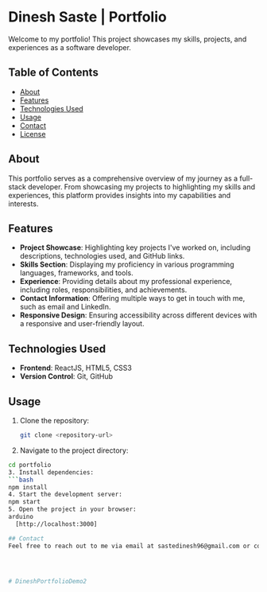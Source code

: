 # Dinesh Saste | Portfolio

Welcome to my portfolio! This project showcases my skills, projects, and experiences as a software developer.

## Table of Contents

- [About](#about)
- [Features](#features)
- [Technologies Used](#technologies-used)
- [Usage](#usage)
- [Contact](#contact)
- [License](#license)

## About

This portfolio serves as a comprehensive overview of my journey as a full-stack developer. From showcasing my projects to highlighting my skills and experiences, this platform provides insights into my capabilities and interests.

## Features

- **Project Showcase**: Highlighting key projects I've worked on, including descriptions, technologies used, and GitHub links.
- **Skills Section**: Displaying my proficiency in various programming languages, frameworks, and tools.
- **Experience**: Providing details about my professional experience, including roles, responsibilities, and achievements.
- **Contact Information**: Offering multiple ways to get in touch with me, such as email and LinkedIn.
- **Responsive Design**: Ensuring accessibility across different devices with a responsive and user-friendly layout.

## Technologies Used

- **Frontend**: ReactJS, HTML5, CSS3
- **Version Control**: Git, GitHub


## Usage

1. Clone the repository:
   ```bash
   git clone <repository-url>
2. Navigate to the project directory:
  ```bash
  cd portfolio
3. Install dependencies:
  ```bash
  npm install
4. Start the development server:
  npm start
5. Open the project in your browser:
  arduino
    [http://localhost:3000]

## Contact
Feel free to reach out to me via email at sastedinesh96@gmail.com or connect with me on [https://www.linkedin.com/in/dinesh-saste-487b67301] for any inquiries or collaboration opportunities.




#   D i n e s h P o r t f o l i o D e m o 2  
 